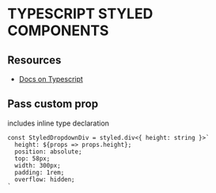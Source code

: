 # TYPESCRIPT STYLED COMPONENTS

## Resources

- [Docs on Typescript](https://styled-components.com/docs/api#typescript)

## Pass custom prop

includes inline type declaration

```tsx
const StyledDropdownDiv = styled.div<{ height: string }>`
  height: ${props => props.height};
  position: absolute;
  top: 58px;
  width: 300px;
  padding: 1rem;
  overflow: hidden;
`
```
